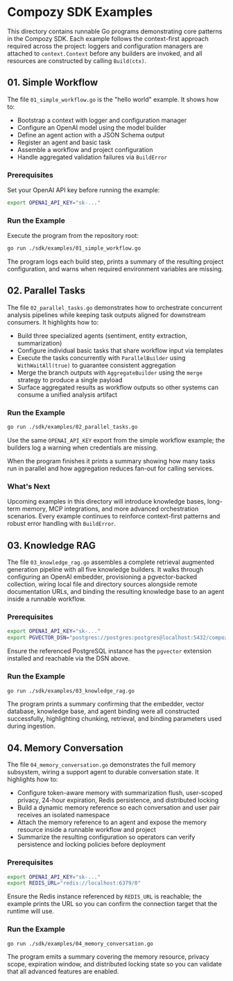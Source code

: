 # Compozy SDK Examples

This directory contains runnable Go programs demonstrating core patterns in the Compozy SDK. Each example follows the context-first approach required across the project: loggers and configuration managers are attached to `context.Context` before any builders are invoked, and all resources are constructed by calling `Build(ctx)`.

## 01. Simple Workflow

The file `01_simple_workflow.go` is the "hello world" example. It shows how to:

- Bootstrap a context with logger and configuration manager
- Configure an OpenAI model using the model builder
- Define an agent action with a JSON Schema output
- Register an agent and basic task
- Assemble a workflow and project configuration
- Handle aggregated validation failures via `BuildError`

### Prerequisites

Set your OpenAI API key before running the example:

```bash
export OPENAI_API_KEY="sk-..."
```

### Run the Example

Execute the program from the repository root:

```bash
go run ./sdk/examples/01_simple_workflow.go
```

The program logs each build step, prints a summary of the resulting project configuration, and warns when required environment variables are missing.

## 02. Parallel Tasks

The file `02_parallel_tasks.go` demonstrates how to orchestrate concurrent analysis pipelines while keeping task outputs aligned for downstream consumers. It highlights how to:

- Build three specialized agents (sentiment, entity extraction, summarization)
- Configure individual basic tasks that share workflow input via templates
- Execute the tasks concurrently with `ParallelBuilder` using `WithWaitAll(true)` to guarantee consistent aggregation
- Merge the branch outputs with `AggregateBuilder` using the `merge` strategy to produce a single payload
- Surface aggregated results as workflow outputs so other systems can consume a unified analysis artifact

### Run the Example

```bash
go run ./sdk/examples/02_parallel_tasks.go
```

Use the same `OPENAI_API_KEY` export from the simple workflow example; the builders log a warning when credentials are missing.

When the program finishes it prints a summary showing how many tasks run in parallel and how aggregation reduces fan-out for calling services.

### What's Next

Upcoming examples in this directory will introduce knowledge bases, long-term memory, MCP integrations, and more advanced orchestration scenarios. Every example continues to reinforce context-first patterns and robust error handling with `BuildError`.

## 03. Knowledge RAG

The file `03_knowledge_rag.go` assembles a complete retrieval augmented generation pipeline with all five knowledge builders. It walks through configuring an OpenAI embedder, provisioning a pgvector-backed collection, wiring local file and directory sources alongside remote documentation URLs, and binding the resulting knowledge base to an agent inside a runnable workflow.

### Prerequisites

```bash
export OPENAI_API_KEY="sk-..."
export PGVECTOR_DSN="postgres://postgres:postgres@localhost:5432/compozy?sslmode=disable"
```

Ensure the referenced PostgreSQL instance has the `pgvector` extension installed and reachable via the DSN above.

### Run the Example

```bash
go run ./sdk/examples/03_knowledge_rag.go
```

The program prints a summary confirming that the embedder, vector database, knowledge base, and agent binding were all constructed successfully, highlighting chunking, retrieval, and binding parameters used during ingestion.

## 04. Memory Conversation

The file `04_memory_conversation.go` demonstrates the full memory subsystem, wiring a support agent to durable conversation state. It highlights how to:

- Configure token-aware memory with summarization flush, user-scoped privacy, 24-hour expiration, Redis persistence, and distributed locking
- Build a dynamic memory reference so each conversation and user pair receives an isolated namespace
- Attach the memory reference to an agent and expose the memory resource inside a runnable workflow and project
- Summarize the resulting configuration so operators can verify persistence and locking policies before deployment

### Prerequisites

```bash
export OPENAI_API_KEY="sk-..."
export REDIS_URL="redis://localhost:6379/0"
```

Ensure the Redis instance referenced by `REDIS_URL` is reachable; the example prints the URL so you can confirm the connection target that the runtime will use.

### Run the Example

```bash
go run ./sdk/examples/04_memory_conversation.go
```

The program emits a summary covering the memory resource, privacy scope, expiration window, and distributed locking state so you can validate that all advanced features are enabled.
